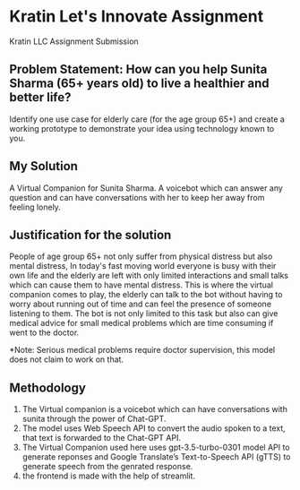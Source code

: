 # Kratin Let's Innovate Assignment
Kratin LLC Assignment Submission 

## Problem Statement: How can you help Sunita Sharma (65+ years old) to live a healthier and better life? 
Identify one use case for elderly care (for the age group 65+) and create a working prototype to demonstrate your idea using technology known to you.

## My Solution
A Virtual Companion for Sunita Sharma. A voicebot which can answer any question and can have conversations with her to keep her away from feeling lonely.

## Justification for the solution
People of age group 65+ not only suffer from physical distress but also mental distress, In today's fast moving world everyone is busy with their own life and the elderly are left with only limited interactions and small talks which can cause them to have mental distress. This is where the virtual companion comes to play, the elderly can talk to the bot without having to worry about running out of time and can feel the presence of someone listening to them. The bot is not only limited to this task but also can give medical advice for small medical problems which are time consuming if went to the doctor.

*Note: Serious medical problems require doctor supervision, this model does not claim to work on that.

## Methodology
1. The Virtual companion is a voicebot which can have conversations with sunita through the power of Chat-GPT. 
2. The model uses Web Speech API to convert the audio spoken to a text, that text is forwarded to the Chat-GPT API.
3. The Virtual Companion used here uses gpt-3.5-turbo-0301 model API to generate reponses and Google Translate’s Text-to-Speech API (gTTS) to generate speech from the genrated response.
4. the frontend is made with the help of streamlit.

